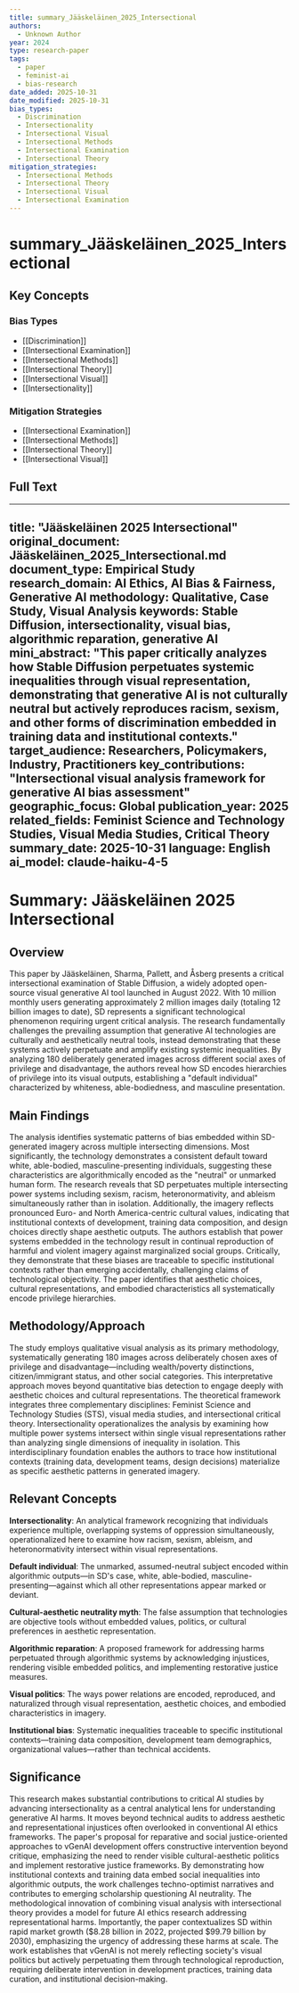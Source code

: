 ```yaml
---
title: summary_Jääskeläinen_2025_Intersectional
authors:
  - Unknown Author
year: 2024
type: research-paper
tags:
  - paper
  - feminist-ai
  - bias-research
date_added: 2025-10-31
date_modified: 2025-10-31
bias_types:
  - Discrimination
  - Intersectionality
  - Intersectional Visual
  - Intersectional Methods
  - Intersectional Examination
  - Intersectional Theory
mitigation_strategies:
  - Intersectional Methods
  - Intersectional Theory
  - Intersectional Visual
  - Intersectional Examination
---
```


# summary_Jääskeläinen_2025_Intersectional

## Key Concepts

### Bias Types
- [[Discrimination]]
- [[Intersectional Examination]]
- [[Intersectional Methods]]
- [[Intersectional Theory]]
- [[Intersectional Visual]]
- [[Intersectionality]]

### Mitigation Strategies
- [[Intersectional Examination]]
- [[Intersectional Methods]]
- [[Intersectional Theory]]
- [[Intersectional Visual]]

## Full Text

---
title: "Jääskeläinen 2025 Intersectional"
original_document: Jääskeläinen_2025_Intersectional.md
document_type: Empirical Study
research_domain: AI Ethics, AI Bias & Fairness, Generative AI
methodology: Qualitative, Case Study, Visual Analysis
keywords: Stable Diffusion, intersectionality, visual bias, algorithmic reparation, generative AI
mini_abstract: "This paper critically analyzes how Stable Diffusion perpetuates systemic inequalities through visual representation, demonstrating that generative AI is not culturally neutral but actively reproduces racism, sexism, and other forms of discrimination embedded in training data and institutional contexts."
target_audience: Researchers, Policymakers, Industry, Practitioners
key_contributions: "Intersectional visual analysis framework for generative AI bias assessment"
geographic_focus: Global
publication_year: 2025
related_fields: Feminist Science and Technology Studies, Visual Media Studies, Critical Theory
summary_date: 2025-10-31
language: English
ai_model: claude-haiku-4-5
---

# Summary: Jääskeläinen 2025 Intersectional

## Overview

This paper by Jääskeläinen, Sharma, Pallett, and Åsberg presents a critical intersectional examination of Stable Diffusion, a widely adopted open-source visual generative AI tool launched in August 2022. With 10 million monthly users generating approximately 2 million images daily (totaling 12 billion images to date), SD represents a significant technological phenomenon requiring urgent critical analysis. The research fundamentally challenges the prevailing assumption that generative AI technologies are culturally and aesthetically neutral tools, instead demonstrating that these systems actively perpetuate and amplify existing systemic inequalities. By analyzing 180 deliberately generated images across different social axes of privilege and disadvantage, the authors reveal how SD encodes hierarchies of privilege into its visual outputs, establishing a "default individual" characterized by whiteness, able-bodiedness, and masculine presentation.

## Main Findings

The analysis identifies systematic patterns of bias embedded within SD-generated imagery across multiple intersecting dimensions. Most significantly, the technology demonstrates a consistent default toward white, able-bodied, masculine-presenting individuals, suggesting these characteristics are algorithmically encoded as the "neutral" or unmarked human form. The research reveals that SD perpetuates multiple intersecting power systems including sexism, racism, heteronormativity, and ableism simultaneously rather than in isolation. Additionally, the imagery reflects pronounced Euro- and North America-centric cultural values, indicating that institutional contexts of development, training data composition, and design choices directly shape aesthetic outputs. The authors establish that power systems embedded in the technology result in continual reproduction of harmful and violent imagery against marginalized social groups. Critically, they demonstrate that these biases are traceable to specific institutional contexts rather than emerging accidentally, challenging claims of technological objectivity. The paper identifies that aesthetic choices, cultural representations, and embodied characteristics all systematically encode privilege hierarchies.

## Methodology/Approach

The study employs qualitative visual analysis as its primary methodology, systematically generating 180 images across deliberately chosen axes of privilege and disadvantage—including wealth/poverty distinctions, citizen/immigrant status, and other social categories. This interpretative approach moves beyond quantitative bias detection to engage deeply with aesthetic choices and cultural representations. The theoretical framework integrates three complementary disciplines: Feminist Science and Technology Studies (STS), visual media studies, and intersectional critical theory. Intersectionality operationalizes the analysis by examining how multiple power systems intersect within single visual representations rather than analyzing single dimensions of inequality in isolation. This interdisciplinary foundation enables the authors to trace how institutional contexts (training data, development teams, design decisions) materialize as specific aesthetic patterns in generated imagery.

## Relevant Concepts

**Intersectionality**: An analytical framework recognizing that individuals experience multiple, overlapping systems of oppression simultaneously, operationalized here to examine how racism, sexism, ableism, and heteronormativity intersect within visual representations.

**Default individual**: The unmarked, assumed-neutral subject encoded within algorithmic outputs—in SD's case, white, able-bodied, masculine-presenting—against which all other representations appear marked or deviant.

**Cultural-aesthetic neutrality myth**: The false assumption that technologies are objective tools without embedded values, politics, or cultural preferences in aesthetic representation.

**Algorithmic reparation**: A proposed framework for addressing harms perpetuated through algorithmic systems by acknowledging injustices, rendering visible embedded politics, and implementing restorative justice measures.

**Visual politics**: The ways power relations are encoded, reproduced, and naturalized through visual representation, aesthetic choices, and embodied characteristics in imagery.

**Institutional bias**: Systematic inequalities traceable to specific institutional contexts—training data composition, development team demographics, organizational values—rather than technical accidents.

## Significance

This research makes substantial contributions to critical AI studies by advancing intersectionality as a central analytical lens for understanding generative AI harms. It moves beyond technical audits to address aesthetic and representational injustices often overlooked in conventional AI ethics frameworks. The paper's proposal for reparative and social justice-oriented approaches to vGenAI development offers constructive intervention beyond critique, emphasizing the need to render visible cultural-aesthetic politics and implement restorative justice frameworks. By demonstrating how institutional contexts and training data embed social inequalities into algorithmic outputs, the work challenges techno-optimist narratives and contributes to emerging scholarship questioning AI neutrality. The methodological innovation of combining visual analysis with intersectional theory provides a model for future AI ethics research addressing representational harms. Importantly, the paper contextualizes SD within rapid market growth ($8.28 billion in 2022, projected $99.79 billion by 2030), emphasizing the urgency of addressing these harms at scale. The work establishes that vGenAI is not merely reflecting society's visual politics but actively perpetuating them through technological reproduction, requiring deliberate intervention in development practices, training data curation, and institutional decision-making.
